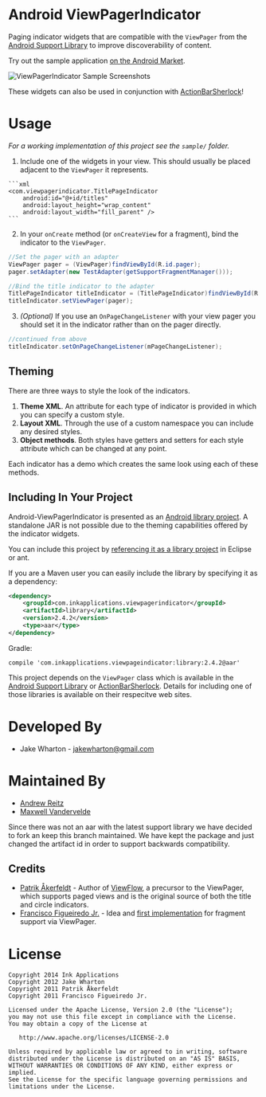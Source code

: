 Android ViewPagerIndicator
==========================

Paging indicator widgets that are compatible with the `ViewPager` from the
[Android Support Library][2] to improve discoverability of content.

Try out the sample application [on the Android Market][10].

![ViewPagerIndicator Sample Screenshots][9]

These widgets can also be used in conjunction with [ActionBarSherlock][3]!



Usage
=====

*For a working implementation of this project see the `sample/` folder.*

  1. Include one of the widgets in your view. This should usually be placed
     adjacent to the `ViewPager` it represents.

	```xml
    <com.viewpagerindicator.TitlePageIndicator
        android:id="@+id/titles"
        android:layout_height="wrap_content"
        android:layout_width="fill_parent" />
	```

  2. In your `onCreate` method (or `onCreateView` for a fragment), bind the
     indicator to the `ViewPager`.

  ```java
  //Set the pager with an adapter
  ViewPager pager = (ViewPager)findViewById(R.id.pager);
  pager.setAdapter(new TestAdapter(getSupportFragmentManager()));

  //Bind the title indicator to the adapter
  TitlePageIndicator titleIndicator = (TitlePageIndicator)findViewById(R.id.titles);
  titleIndicator.setViewPager(pager);
  ```

  3. *(Optional)* If you use an `OnPageChangeListener` with your view pager
     you should set it in the indicator rather than on the pager directly.

  ```java
  //continued from above
  titleIndicator.setOnPageChangeListener(mPageChangeListener);
  ```


Theming
-------

There are three ways to style the look of the indicators.

 1. **Theme XML**. An attribute for each type of indicator is provided in which
    you can specify a custom style.
 2. **Layout XML**. Through the use of a custom namespace you can include any
    desired styles.
 3. **Object methods**. Both styles have getters and setters for each style
    attribute which can be changed at any point.

Each indicator has a demo which creates the same look using each of these
methods.


Including In Your Project
-------------------------

Android-ViewPagerIndicator is presented as an [Android library project][7]. A
standalone JAR is not possible due to the theming capabilities offered by the
indicator widgets.

You can include this project by [referencing it as a library project][8] in
Eclipse or ant.

If you are a Maven user you can easily include the library by specifying it as
a dependency:

```xml
<dependency>
    <groupId>com.inkapplications.viewpagerindicator</groupId>
    <artifactId>library</artifactId>
    <version>2.4.2</version>
    <type>aar</type>
</dependency>
```

Gradle:

    compile 'com.inkapplications.viewpageindicator:library:2.4.2@aar'

This project depends on the `ViewPager` class which is available in the
[Android Support Library][2] or [ActionBarSherlock][3]. Details for
including one of those libraries is available on their respecitve web sites.




Developed By
============

 * Jake Wharton - <jakewharton@gmail.com>

Maintained By
============

 * [Andrew Reitz][11]
 * [Maxwell Vandervelde][12]

Since there was not an aar with the latest support library we have decided to fork an keep this branch
maintained. We have kept the package and just changed the artifact id in order to support backwards
compatibility.

Credits
-------

 * [Patrik Åkerfeldt][1] - Author of [ViewFlow][4], a precursor to the ViewPager,
   which supports paged views and is the original source of both the title
   and circle indicators.
 * [Francisco Figueiredo Jr.][5] - Idea and [first implementation][6] for
   fragment support via ViewPager.




License
=======

    Copyright 2014 Ink Applications
    Copyright 2012 Jake Wharton
    Copyright 2011 Patrik Åkerfeldt
    Copyright 2011 Francisco Figueiredo Jr.

    Licensed under the Apache License, Version 2.0 (the "License");
    you may not use this file except in compliance with the License.
    You may obtain a copy of the License at

       http://www.apache.org/licenses/LICENSE-2.0

    Unless required by applicable law or agreed to in writing, software
    distributed under the License is distributed on an "AS IS" BASIS,
    WITHOUT WARRANTIES OR CONDITIONS OF ANY KIND, either express or implied.
    See the License for the specific language governing permissions and
    limitations under the License.






 [1]: https://github.com/pakerfeldt
 [2]: http://developer.android.com/sdk/compatibility-library.html
 [3]: http://actionbarsherlock.com
 [4]: https://github.com/pakerfeldt/android-viewflow
 [5]: https://github.com/franciscojunior
 [6]: https://gist.github.com/1122947
 [7]: http://developer.android.com/guide/developing/projects/projects-eclipse.html
 [8]: http://developer.android.com/guide/developing/projects/projects-eclipse.html#ReferencingLibraryProject
 [9]: https://raw.github.com/InkApplications/Android-ViewPagerIndicator/master/sample/screens.png
 [10]: https://play.google.com/store/apps/details?id=com.viewpagerindicator.sample
 [11]: https://github.com/pieces029
 [12]: https://github.com/MaxVandervelde
